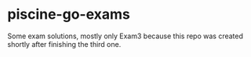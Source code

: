 # piscine-go-exams

Some exam solutions, mostly only Exam3 because this repo was created shortly after finishing the third one.

